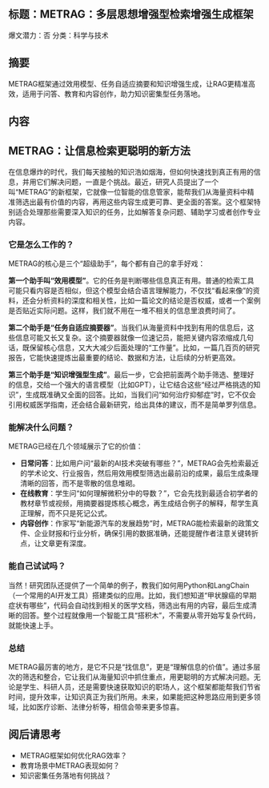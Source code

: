 ## 标题：METRAG：多层思想增强型检索增强生成框架
爆文潜力：否
分类：科学与技术

## 摘要
METRAG框架通过效用模型、任务自适应摘要和知识增强生成，让RAG更精准高效，适用于问答、教育和内容创作，助力知识密集型任务落地。

## 内容
## METRAG：让信息检索更聪明的新方法  

在信息爆炸的时代，我们每天接触的知识浩如烟海，但如何快速找到真正有用的信息，并用它们解决问题，一直是个挑战。最近，研究人员提出了一个叫“METRAG”的新框架，它就像一位智能的信息管家，能帮我们从海量资料中精准筛选出最有价值的内容，再用这些内容生成更可靠、更全面的答案。这个框架特别适合处理那些需要深入知识的任务，比如解答复杂问题、辅助学习或者创作专业内容。  

### **它是怎么工作的？**  

METRAG的核心是三个“超级助手”，每个都有自己的拿手好戏：  

**第一个助手叫“效用模型”**。它的任务是判断哪些信息真正有用。普通的检索工具可能只看内容是否相似，但这个模型会结合语言理解能力，不仅找“看起来像”的资料，还会分析资料的深度和相关性，比如一篇论文的结论是否权威，或者一个案例是否贴近实际问题。这样，我们就不用在一堆不相关的信息里浪费时间了。  

**第二个助手是“任务自适应摘要器”**。当我们从海量资料中找到有用的信息后，这些信息可能又长又复杂。这个摘要器就像一位速记员，能把关键内容浓缩成几句话，既保留核心信息，又大大减少后面处理的“工作量”。比如，一篇几百页的研究报告，它能快速提炼出最重要的结论、数据和方法，让后续的分析更高效。  

**第三个助手是“知识增强型生成”**。最后一步，它会把前面两个助手筛选、整理好的信息，交给一个强大的语言模型（比如GPT），让它结合这些“经过严格挑选的知识”，生成既准确又全面的回答。比如，当我们问“如何治疗抑郁症”时，它不仅会引用权威医学指南，还会结合最新研究，给出具体的建议，而不是简单罗列信息。  

### **能解决什么问题？**  

METRAG已经在几个领域展示了它的价值：  

- **日常问答**：比如用户问“最新的AI技术突破有哪些？”，METRAG会先检索最近的学术论文、行业报告，然后用效用模型筛选出最前沿的成果，最后生成条理清晰的回答，而不是零散的信息堆砌。  
- **在线教育**：学生问“如何理解微积分中的导数？”，它会先找到最适合初学者的教材章节或视频，用摘要器提炼核心概念，再生成结合例子的解释，帮学生真正理解，而不只是死记公式。  
- **内容创作**：作家写“新能源汽车的发展趋势”时，METRAG能检索最新的政策文件、企业财报和行业分析，确保引用的数据准确，还能提醒作者注意关键转折点，让文章更有深度。  

### **能自己试试吗？**  

当然！研究团队还提供了一个简单的例子，教我们如何用Python和LangChain（一个常用的AI开发工具）搭建类似的应用。比如，我们想知道“甲状腺癌的早期症状有哪些”，代码会自动找到相关的医学文档，筛选出有用的内容，最后生成清晰的回答。整个过程就像用一个智能工具“搭积木”，不需要从零开始写复杂代码，就能快速上手。  

### **总结**  

METRAG最厉害的地方，是它不只是“找信息”，更是“理解信息的价值”。通过多层次的筛选和整合，它让我们从海量知识中抓住重点，用更聪明的方式解决问题。无论是学生、科研人员，还是需要快速获取知识的职场人，这个框架都能帮我们节省时间，提升效率，让知识真正为我们所用。未来，如果能把这种思路应用到更多领域，比如医疗诊断、法律分析等，相信会带来更多惊喜。

## 阅后请思考
- METRAG框架如何优化RAG效率？
- 教育场景中METRAG表现如何？
- 知识密集任务落地有何挑战？